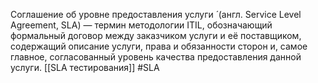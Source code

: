Соглашение об уровне предоставления услуги
́ (англ. Service Level Agreement, SLA)
— термин методологии ITIL, обозначающий
формальный договор между заказчиком
услуги и её поставщиком, содержащий
описание услуги, права и обязанности
сторон и, самое главное, согласованный
уровень качества предоставления данной
услуги.
[[SLA тестирования]]
#SLA